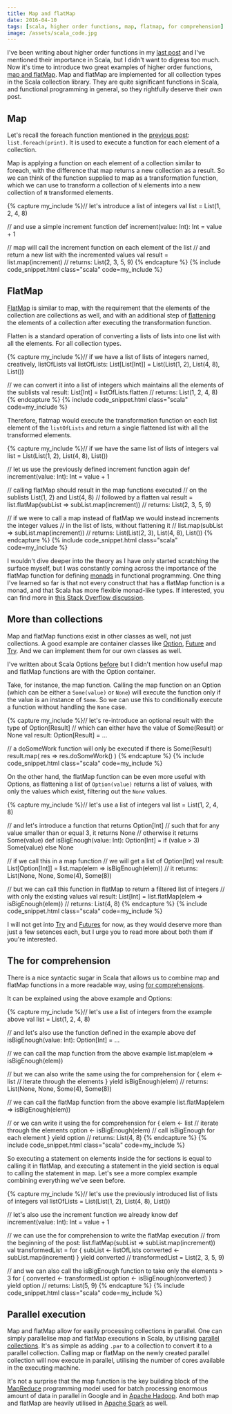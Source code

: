 ```yaml
---
title: Map and flatMap
date: 2016-04-10
tags: [scala, higher order functions, map, flatmap, for comprehension]
image: /assets/scala_code.jpg
---
```


I've been writing about higher order functions in my [last post](/posts/2016/03/28/a-story-of-higher-order-functions) and I've mentioned their importance in Scala, but I didn't want to digress too much. Now it's time to introduce two great examples of higher order functions, [map and flatMap](http://www.brunton-spall.co.uk/post/2011/12/02/map-map-and-flatmap-in-scala/). Map and flatMap are implemented for all collection types in the Scala collection library. They are quite significant functions in Scala, and functional programming in general, so they rightfully deserve their own post.

<!--break-->

## Map

Let's recall the foreach function mentioned in the [previous post](/posts/2016/03/28/a-story-of-higher-order-functions): `list.foreach(print)`. It is used to execute a function for each element of a collection.

Map is applying a function on each element of a collection similar to foreach, with the difference that map returns a new collection as a result. So we can think of the function supplied to map as a transformation function, which we can use to transform a collection of `N` elements into a new collection of `N` transformed elements.

{% capture my_include %}// let's introduce a list of integers
val list = List(1, 2, 4, 8)

// and use a simple increment function
def increment(value: Int): Int = value + 1

// map will call the increment function on each element of the list
// and return a new list with the incremented values
val result = list.map(increment)
// returns: List(2, 3, 5, 9)
{% endcapture %}
{% include code_snippet.html class="scala" code=my_include %}

## FlatMap

[FlatMap](http://alvinalexander.com/scala/collection-scala-flatmap-examples-map-flatten) is similar to map, with the requirement that the elements of the collection are collections as well, and with an additional step of [flattening](http://alvinalexander.com/scala/how-to-flatten-list-lists-in-scala-with-flatten-method) the elements of a collection after executing the transformation function.

Flatten is a standard operation of converting a lists of lists into one list with all the elements. For all collection types.

{% capture my_include %}// if we have a list of lists of integers named, creatively, listOfLists
val listOfLists: List[List[Int]] = List(List(1, 2), List(4, 8), List())

// we can convert it into a list of integers which maintains all the elements of the sublists
val result: List[Int] = listOfLists.flatten
// returns: List(1, 2, 4, 8)
{% endcapture %}
{% include code_snippet.html class="scala" code=my_include %}

Therefore, flatmap would execute the transformation function on each list element of the `listOfLists` and return a single flattened list with all the transformed elements.

{% capture my_include %}// if we have the same list of lists of integers
val list = List(List(1, 2), List(4, 8), List())

// let us use the previously defined increment function again
def increment(value: Int): Int = value + 1

// calling flatMap should result in the map functions executed 
// on the sublists List(1, 2) and List(4, 8)
// followed by a flatten
val result = list.flatMap(subList => subList.map(increment))
// returns: List(2, 3, 5, 9)

// if we were to call a map instead of flatMap we would instead increments the integer values
// in the list of lists, without flattening it
// list.map(subList => subList.map(increment))
// returns: List(List(2, 3), List(4, 8), List())
{% endcapture %}
{% include code_snippet.html class="scala" code=my_include %}

I wouldn't dive deeper into the theory as I have only started scratching the surface myself, but I was constantly coming across the importance of the flatMap function for defining [monads](https://en.wikipedia.org/wiki/Monad_(functional_programming)) in functional programming. One thing I've learned so far is that not every construct that has a flatMap function is a monad, and that Scala has more flexible monad-like types. If interested, you can find more in [this Stack Overflow discussion](http://stackoverflow.com/questions/27750046/is-a-collection-with-flatmap-a-monad).

## More than collections

Map and flatMap functions exist in other classes as well, not just collections. A good example are container classes like [Option](http://www.scala-lang.org/api/current/index.html#scala.Option), [Future](http://www.scala-lang.org/api/current/#scala.concurrent.Future) and [Try](http://www.scala-lang.org/api/current/index.html#scala.util.Try). And we can implement them for our own classes as well.

I've written about Scala Options [before](/posts/2016/03/08/know-your-options) but I didn't mention how useful map and flatMap functions are with the Option container.

Take, for instance, the map function. Calling the map function on an Option (which can be either a `Some(value)` or `None`) will execute the function only if the value is an instance of `Some`. So we can use this to conditionally execute a function without handling the `None` case.

{% capture my_include %}// let's re-introduce an optional result with the type of Option[Result]
// which can either have the value of Some(Result) or None
val result: Option[Result] = ...

// a doSomeWork function will only be executed if there is Some(Result)
result.map( res => res.doSomeWork() )
{% endcapture %}
{% include code_snippet.html class="scala" code=my_include %}

On the other hand, the flatMap function can be even more useful with Options, as flattening a list of `Option(value)` returns a list of values, with only the values which exist, filtering out the `None` values.

{% capture my_include %}// let's use a list of integers
val list = List(1, 2, 4, 8)

// and let's introduce a function that returns Option[Int]
// such that for any value smaller than or equal 3, it returns None
// otherwise it returns Some(value)
def isBigEnough(value: Int): Option[Int] = if (value > 3) Some(value) else None

// if we call this in a map function
// we will get a list of Option[Int]
val result: List[Option[Int]] = list.map(elem => isBigEnough(elem))
// it returns: List(None, None, Some(4), Some(8))

// but we can call this function in flatMap to return a filtered list of integers
// with only the existing values
val result: List[Int] = list.flatMap(elem => isBigEnough(elem))
// returns: List(4, 8)
{% endcapture %}
{% include code_snippet.html class="scala" code=my_include %}

I will not get into [Try](http://danielwestheide.com/blog/2012/12/26/the-neophytes-guide-to-scala-part-6-error-handling-with-try.html) and [Futures](http://docs.scala-lang.org/overviews/core/futures.html) for now, as they would deserve more than just a few setences each, but I urge you to read more about both them if you're interested.

## The for comprehension

There is a nice syntactic sugar in Scala that allows us to combine map and flatMap functions in a more readable way, using [for comprehensions](http://debasishg.blogspot.ie/2008/03/monads-another-way-to-abstract.html).

It can be explained using the above example and Options:

{% capture my_include %}// let's use a list of integers from the example above
val list = List(1, 2, 4, 8)

// and let's also use the function defined in the example above
def isBigEnough(value: Int): Option[Int] = ...

// we can call the map function from the above example
list.map(elem => isBigEnough(elem))

// but we can also write the same using the for comprehension
for {
  elem <- list  // iterate through the elements
} yield isBigEnough(elem)
// returns: List(None, None, Some(4), Some(8))

// we can call the flatMap function from the above example
list.flatMap(elem => isBigEnough(elem))

// or we can write it using the for comprehension
for {
  elem <- list // iterate through the elements
  option <- isBigEnough(elem) // call isBigEnough for each element
} yield option
// returns: List(4, 8)
{% endcapture %}
{% include code_snippet.html class="scala" code=my_include %}

So executing a statement on elements inside the for sections is equal to calling it in flatMap, and executing a statement in the yield section is equal to calling the statement in map. Let's see a more complex example combining everything we've seen before.

{% capture my_include %}// let's use the previously introduced list of lists of integers
val listOfLists = List(List(1, 2), List(4, 8), List())

// let's also use the increment function we already know
def increment(value: Int): Int = value + 1

// we can use the for comprehension to write the flatMap execution
// from the beginning of the post: list.flatMap(subList => subList.map(increment))
val transformedList = for {
  subList <- listOfLists
  converted <- subList.map(increment)
} yield converted
// transformedList = List(2, 3, 5, 9)

// and we can also call the isBigEnough function to take only the elements > 3
for {
  converted <- transformedList
  option <- isBigEnough(converted)
} yield option
// returns: List(5, 9)
{% endcapture %}
{% include code_snippet.html class="scala" code=my_include %}

## Parallel execution

Map and flatMap allow for easily processing collections in parallel. One can simply parallelise map and flatMap executions in Scala, by utilising [parallel collections](http://docs.scala-lang.org/overviews/parallel-collections/overview.html). It's as simple as adding `.par` to a collection to convert it to a parallel collection. Calling map or flatMap on the newly created parallel collection will now execute in parallel, utilising the number of cores available in the executing machine.

It's not a surprise that the map function is the key building block of the [MapReduce](https://en.wikipedia.org/wiki/MapReduce) programming model used for batch processing enormous amount of data in parallel in Google and in [Apache Hadoop](https://en.wikipedia.org/wiki/Apache_Hadoop). And both map and flatMap are  heavily utilised in [Apache Spark](https://en.wikipedia.org/wiki/Apache_Spark) as well.